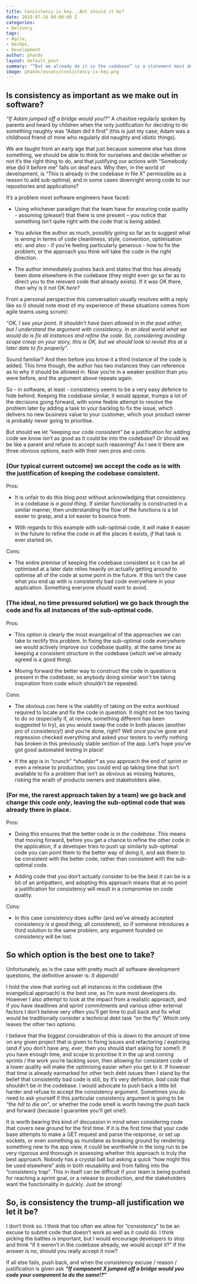 ```yaml
---
title: Consistency is key...But should it be?
date: 2019-07-16 00:00:00 Z
categories:
- Delivery
tags:
- Agile,
- DevOps,
- Development
author: phands
layout: default_post
summary: "“But we already do it in the codebase” is a statement most developers have heard as a reply to a question about some sub-optimal code. But is consistency worth the price of lower quality applications? Or is it an excuse used for a less virtuous approach?"
image: phands/assets/consistency-is-key.png
---
```


## Is consistency as important as we make out in software?

_“If Adam jumped off a bridge would you!?”_ A chastise regularly spoken by parents and heard by children when the only justification for deciding to do something naughty was “Adam did it first” (this is just my case; Adam was a childhood friend of mine who regularly did naughty and idiotic things).

We are taught from an early age that just because someone else has done something, we should be able to think for ourselves and decide whether or not it’s the right thing to do, and that justifying our actions with “Somebody else did it before me” falls on deaf ears. Why then, in the world of development, is “This is already in the codebase in file X” permissible as a reason to add sub-optimal, and in some cases downright wrong code to our repositories and applications?

It’s a problem most software engineers have faced:

 -	Using whichever paradigm that the team have for ensuring code quality - assuming (please!) that there is one present – you notice that something isn’t quite right with the code that is being added.
 
 -	You advise the author as much, possibly going so far as to suggest what is wrong in terms of code cleanliness, style, convention, optimisation etc. and also - if you’re feeling particularly generous - how to fix the problem, or the approach you think will take the code in the right direction.

 -	The author immediately pushes back and states that this has already been done elsewhere in the codebase (they might even go so far as to direct you to the relevant code that already exists). If it was OK there, then why is it not OK _here_?

From a personal perspective this conversation usually resolves with a reply like so (I should note most of my experience of these situations comes from agile teams using scrum):

_“OK, I see your point. It shouldn’t have been allowed in in the past either, but I understand the argument with consistency. In an ideal world what we would do is fix all instances and refine the code. So, considering avoiding scope creep on your story, this is OK, but we should look to revisit this at a later date to fix properly”._

Sound familiar? And then before you know it a third instance of the code is added. This time though, the author has two instances they can reference as to why it should be allowed in. Now you’re in a weaker position than you were before, and the argument above repeats again.

So - in software, at least - consistency seems to be a very easy defence to hide behind. Keeping the codebase similar, it would appear, trumps a lot of the decisions going forward, with some feeble attempt to resolve the problem later by adding a task to your backlog to fix the issue, which delivers no new business value to your customer, which your product owner is probably never going to prioritise.

But should we let “keeping our code consistent” be a justification for adding code we know isn’t as good as it could be into the codebase? Or should we be like a parent and refuse to accept such reasoning? As I see it there are three obvious options, each with their own pros and cons.

### (Our typical current outcome) we accept the code as is with the justification of keeping the codebase consistent.

Pros:

 -	It is unfair to do this blog post without acknowledging that consistency in a codebase *is a good thing*. If similar functionality is constructed in a similar manner, then understanding the flow of the functions is a lot easier to grasp, and a lot easier to bounce from.

 - With regards to this example with sub-optimal code, it *will* make it easier in the future to refine the code in all the places it exists, *if* that task is ever started on.

Cons:

 - The entire premise of keeping the codebase consistent so it can be all optimised at a later date relies heavily on actually getting around to optimise all of the code at some point in the future. If this isn’t the case what you end up with is consistently bad code everywhere in your application. Something everyone should want to avoid.

### (The ideal, no time pressured solution) we go back through the code and fix all instances of the sub-optimal code.

Pros:

 - This option is clearly the most evangelical of the approaches we can take to rectify this problem. In fixing the sub-optimal code everywhere we would actively improve our codebase quality, at the same time as keeping a consistent structure in the codebase (which we’ve already agreed is a good thing).
 
 - Moving forward the better way to construct the code in question is present in the codebase, so anybody doing similar won’t be taking inspiration from code which shouldn’t be repeated.
 
Cons:

 - The obvious con here is the viability of taking on the extra workload required to locate and fix the code in question. It might not be too taxing to do so (especially if, at review, something different has been suggested to try), as you would swap the code in both places (another pro of consistency!) and you’re done, right? Well once you’ve gone and regression checked everything and asked your testers to verify nothing has broken in this previously stable section of the app. Let’s hope you’ve got good automated testing in place!
 
 - If the app is in “crunch” _\*shudder\*_ as you approach the end of sprint or even a release to production, you could end up taking time that isn’t available to fix a problem that isn’t as obvious as missing features, risking the wrath of products owners and stakeholders alike.
 
### (For me, the rarest approach taken by a team) we go back and change *this code only*, leaving the sub-optimal code that was already there in place.

Pros:

 - Doing this ensures that the better code *is in the codebase*. This means that moving forward, before you get a chance to refine the other code in the application, if a developer tries to push up similarly sub-optimal code you can point them to the better way of doing it, and ask them to be consistent with the better code, rather than consistent with the sub-optimal code.
 
 - Adding code that you don’t actually consider to be the best it can be is a bit of an antipattern, and adopting this approach means that at no point a justification for consistency will result in a compromise on code quality.
 
Cons:

 - In this case consistency does suffer (and we’ve already accepted consistency *is a good thing*, all considered), so if someone introduces a third solution to the same problem, any argument founded on consistency will be lost.

## So which option is the best one to take?

Unfortunately, as is the case with pretty much all software development questions, the definitive answer is: _It depends_!

I hold the view that sorting out all instances in the codebase (the evangelical approach) is the best one, as I’m sure most developers do. However I also attempt to look at the impact from a realistic approach, and if you have deadlines and sprint commitments and various other external factors I don’t believe very often you’ll get time to pull back and fix what would be traditionally consider a technical debt task “on the fly”. Which only leaves the other two options.

I believe that the biggest consideration of this is down to the amount of time on any given project that is given to fixing issues and refactoring / exploring (and if you don’t have any, *ever*, then you should start asking for some!). If you have enough time, and scope to prioritise it in the up and coming sprints / the work you’re tackling soon, then allowing for consistent code of a lower quality will make the optimising easier *when* you get to it. If however that time is already earmarked for other tech debt issues then I stand by the belief that consistently bad code is still, by it’s very definition, *bad code* that shouldn’t be in the codebase. I would advocate to push back a little bit harder and refuse to accept the consistency argument. Sometimes you do need to ask yourself if this particular consistency argument is going to be _“the hill to die on”_, or whether the code smell is worth having the push back and forward (because I guarantee you’ll get one!).

It is worth bearing this kind of discussion in mind when considering code that covers new ground for the first time. If it is the first time that your code base attempts to make a GET request and parse the response, or set up sockets, or even something as mundane as breaking ground by rendering something new to the app view, it could be worthwhile in the long run to be very rigorous and thorough in assessing whether this approach is truly the best approach. Nobody has a crystal ball but asking a quick “how might this be used elsewhere” aids in both reusability and from falling into the “consistency trap”. This in itself can be difficult if your team is being pushed for reaching a sprint goal, or a release to production, and the stakeholders want the functionality in quickly. Just be strong!

## So, is consistency the trump-all justification we let it be?

I don’t think so. I think that too often we allow for “consistency” to be an excuse to submit code that doesn’t work as well as it could do. I think picking the battles is important, but I would encourage developers to stop and think “if it weren’t in the codebase already, we would accept it?” If the answer is no, should you really accept it now?

If all else fails, push back, and when the consistency excuse / reason / justification is given ask _**“If component X jumped off a bridge would you code your component to do the same!?”**_
